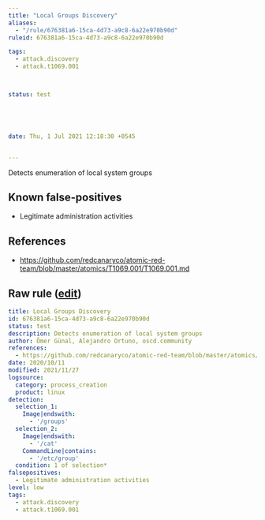```yaml
---
title: "Local Groups Discovery"
aliases:
  - "/rule/676381a6-15ca-4d73-a9c8-6a22e970b90d"
ruleid: 676381a6-15ca-4d73-a9c8-6a22e970b90d

tags:
  - attack.discovery
  - attack.t1069.001



status: test





date: Thu, 1 Jul 2021 12:18:30 +0545


---
```


Detects enumeration of local system groups

<!--more-->


## Known false-positives

* Legitimate administration activities



## References

* https://github.com/redcanaryco/atomic-red-team/blob/master/atomics/T1069.001/T1069.001.md


## Raw rule ([edit](https://github.com/SigmaHQ/sigma/edit/master/rules/linux/process_creation/proc_creation_lnx_local_groups.yml))
```yaml
title: Local Groups Discovery
id: 676381a6-15ca-4d73-a9c8-6a22e970b90d
status: test
description: Detects enumeration of local system groups
author: Ömer Günal, Alejandro Ortuno, oscd.community
references:
  - https://github.com/redcanaryco/atomic-red-team/blob/master/atomics/T1069.001/T1069.001.md
date: 2020/10/11
modified: 2021/11/27
logsource:
  category: process_creation
  product: linux
detection:
  selection_1:
    Image|endswith:
      - '/groups'
  selection_2:
    Image|endswith:
      - '/cat'
    CommandLine|contains:
      - '/etc/group'
  condition: 1 of selection*
falsepositives:
  - Legitimate administration activities
level: low
tags:
  - attack.discovery
  - attack.t1069.001

```
